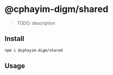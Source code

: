 # @cphayim-digm/shared

> TODO: description

## Install

```sh
npm i @cphayim-digm/shared
```

## Usage
